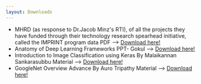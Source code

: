 ```yaml
---
layout: Downloads
---
```


* MHRD (as response to Dr.Jacob Minz's RTI), of all the projects they have funded through their technology research spearhead initiative, called the IMPRINT program data PDF --> [Download here!](/data/ppt/pdf/imprint.pdf)  
* Anatomy of Deep Learning Frameworks PPT- Gokul --> [Download here!](/data/ppt/anatomy.pdf)
* Introduction to Image Classification using Keras By Malaikannan Sankarasubbu Material --> [Download here!](https://github.com/malaikannan/Talks/blob/master/Demystifying_AI_Keras_Intro.ipynb)
* GoogleNet Overview Advance By Auro Tripathy Material --> [Download here!](http://www.slideshare.net/aurot/googlenet-insights)
